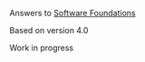 Answers to [Software Foundations](https://www.cis.upenn.edu/~bcpierce/sf/current/index.html)

Based on version 4.0

Work in progress


